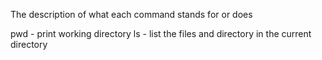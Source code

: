 The description of what each command stands for or does

pwd - print working directory
ls - list the files and directory in the current directory
